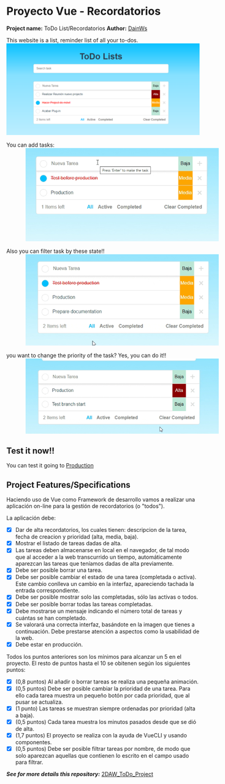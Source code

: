 <style>
    img:not([alt="Show Image"]) {
        margin: 0 10%;
        min-width: 80%;
    }
</style>

# Proyecto Vue - Recordatorios
**Project name:** ToDo List/Recordatorios
**Author:** [DainWs](https://github.com/DainWs)

This website is a list, reminder list of all your to-dos.<br/> 
![Show Image](docs/Example.png)

You can add tasks:<br/>
![Adding task](docs/Add.gif)

Also you can filter task by these state!!<br/>
![Filter tasks](docs/Filter.gif)

you want to change the priority of the task? Yes, you can do it!!<br/>
![Filter tasks](docs/Priorities.gif)

## Test it now!!
You can test it going to [Production](https://dainws.github.io/2DAW_ToDo_Project/)

## Project Features/Specifications
Haciendo uso de Vue como Framework de desarrollo vamos a realizar una aplicación on-line para la gestión de recordatorios (o "todos").

La aplicación debe:

- [X] Dar de alta recordatorios, los cuales tienen: descripcion de la tarea, fecha de creacion y prioridad (alta, media, baja).
- [X] Mostrar el listado de tareas dadas de alta.
- [X] Las tareas deben almacenarse en local en el navegador, de tal modo que al acceder a la web transcurrido un tiempo, automáticamente aparezcan las tareas que teníamos dadas de alta previamente.
- [X] Debe ser posible borrar una tarea.
- [X] Debe ser posible cambiar el estado de una tarea (completada o activa). Este cambio conlleva un cambio en la interfaz, apareciendo tachada la entrada correspondiente.
- [X] Debe ser posible mostrar solo las completadas, sólo las activas o todos.
- [X] Debe ser posible borrar todas las tareas completadas.
- [X] Debe mostrarse un mensaje indicando el número total de tareas y cuántas se han completado.
- [X] Se valorará una correcta interfaz, basándote en la imagen que tienes a continuación. Debe prestarse atención a aspectos como la usabilidad de la web.
- [X] Debe estar en producción.

Todos los puntos anteriores son los mínimos para alcanzar un 5 en el proyecto. El resto de puntos hasta el 10 se obitenen según los siguientes puntos:

- [X] (0,8 puntos) Al añadir o borrar tareas se realiza una pequeña animación.
- [X] (0,5 puntos) Debe ser posible cambiar la prioridad de una tarea. Para ello cada tarea muestra un pequeño botón por cada prioridad, que al pusar se actualiza.
- [X] (1 punto) Las tareas se muestran siempre ordenadas por prioridad (alta a baja).
- [X] (0,5 puntos) Cada tarea muestra los minutos pasados desde que se dió de alta.
- [X] (1,7 puntos) El proyecto se realiza con la ayuda de VueCLI y usando componentes.
- [X] (0,5 puntos) Debe ser posible filtrar tareas por nombre, de modo que solo aparezcan aquellas que contienen lo escrito en el campo usado para filtrar.

***See for more details this repository:*** [2DAW_ToDo_Project](https://github.com/DainWs/2DAW_ToDo_Project)